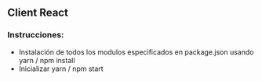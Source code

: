## Client React

### Instrucciones:
- Instalación de todos los modulos especificados en package.json usando yarn / npm install
- Inicializar yarn / npm start

